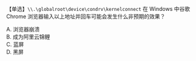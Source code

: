 【单选】`\\.\globalroot\device\condrv\kernelconnect` 在 Windows 中谷歌 Chrome 浏览器输入以上地址并回车可能会发生什么非预期的效果？

A. 浏览器崩溃   
B. 成为阿里云锦鲤   
C. 蓝屏   
D. 黑屏   
